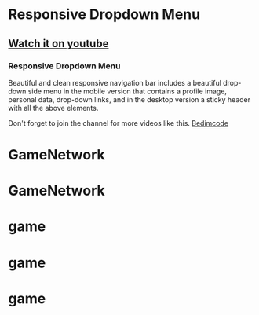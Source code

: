 # Responsive Dropdown Menu
## [Watch it on youtube](https://youtu.be/_cUM13VUw8U)
### Responsive Dropdown Menu
Beautiful and clean responsive navigation bar includes a beautiful drop-down side menu in the mobile version that contains a profile image, personal data, drop-down links, and in the desktop version a sticky header with all the above elements.

Don't forget to join the channel for more videos like this.
[Bedimcode](https://www.youtube.com/c/Bedimcode)
# GameNetwork
# GameNetwork
# game
# game
# game
